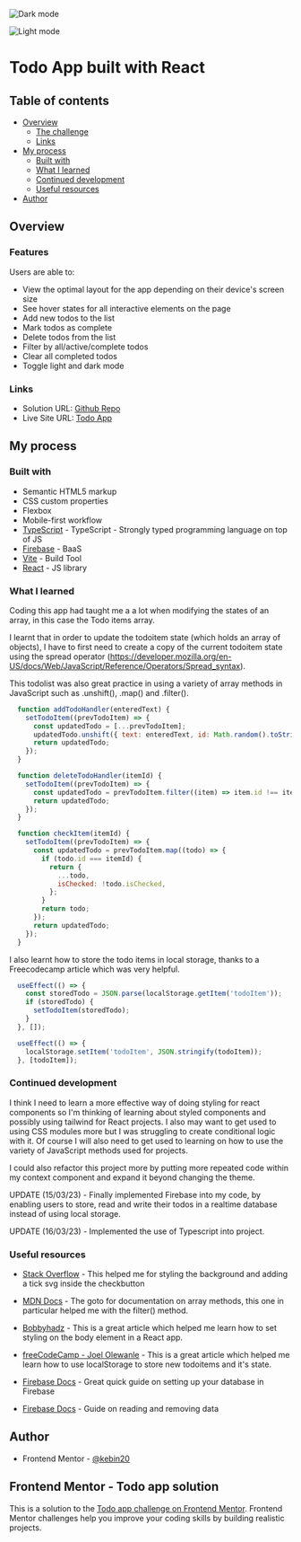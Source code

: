 ![Dark mode](./screenshots/todo-dark.png)

![Light mode](./screenshots/todo-light.png)

# Todo App built with React 

## Table of contents

- [Overview](#overview)
  - [The challenge](#the-challenge)
  - [Links](#links)
- [My process](#my-process)
  - [Built with](#built-with)
  - [What I learned](#what-i-learned)
  - [Continued development](#continued-development)
  - [Useful resources](#useful-resources)
- [Author](#author)

## Overview

### Features

Users are able to:

- View the optimal layout for the app depending on their device's screen size
- See hover states for all interactive elements on the page
- Add new todos to the list
- Mark todos as complete
- Delete todos from the list
- Filter by all/active/complete todos
- Clear all completed todos
- Toggle light and dark mode


### Links

- Solution URL: [Github Repo](https://github.com/kebin20/todo-app-react)
- Live Site URL: [Todo App](https://sunny-griffin-804c1b.netlify.app/)

## My process

### Built with

- Semantic HTML5 markup
- CSS custom properties
- Flexbox
- Mobile-first workflow
- [TypeScript](https://www.typescriptlang.org/) - TypeScript - Strongly typed programming language on top of JS
- [Firebase](https://firebase.google.com/) - BaaS
- [Vite](https://vitejs.dev/) - Build Tool
- [React](https://reactjs.org/) - JS library

### What I learned

Coding this app had taught me a a lot when modifying the states of an array, in this case the Todo items array. 

I learnt that in order to update the todoitem state (which holds an array of objects), I have to first need to create a copy of the current todoitem state using the spread operator (https://developer.mozilla.org/en-US/docs/Web/JavaScript/Reference/Operators/Spread_syntax). 

This todolist was also great practice in using a variety of array methods in JavaScript  such as .unshift(), .map() and .filter(). 


```jsx
  function addTodoHandler(enteredText) {
    setTodoItem((prevTodoItem) => {
      const updatedTodo = [...prevTodoItem];
      updatedTodo.unshift({ text: enteredText, id: Math.random().toString() });
      return updatedTodo;
    });
  }

  function deleteTodoHandler(itemId) {
    setTodoItem((prevTodoItem) => {
      const updatedTodo = prevTodoItem.filter((item) => item.id !== itemId);
      return updatedTodo;
    });
  }

  function checkItem(itemId) {
    setTodoItem((prevTodoItem) => {
      const updatedTodo = prevTodoItem.map((todo) => {
        if (todo.id === itemId) {
          return {
            ...todo,
            isChecked: !todo.isChecked,
          };
        }
        return todo;
      });
      return updatedTodo;
    });
  }
```

I also learnt how to store the todo items in local storage, thanks to a Freecodecamp article which was very helpful.

```jsx
  useEffect(() => {
    const storedTodo = JSON.parse(localStorage.getItem('todoItem'));
    if (storedTodo) {
      setTodoItem(storedTodo);
    }
  }, []);

  useEffect(() => {
    localStorage.setItem('todoItem', JSON.stringify(todoItem));
  }, [todoItem]);
```

### Continued development

I think I need to learn a more effective way of doing styling for react components so I'm thinking of learning about styled components and possibly using tailwind for React projects. I also may want to get used to using CSS modules more but I was struggling to create conditional logic with it. 
Of course I will also need to get used to learning on how to use the variety of JavaScript methods used for projects.

I could also refactor this project more by putting more repeated code within my context component and expand it beyond changing the theme.

UPDATE (15/03/23) - Finally implemented Firebase into my code, by enabling users to store, read and write their todos in a realtime database instead of using local storage. 

UPDATE (16/03/23) - Implemented the use of Typescript into project. 

### Useful resources

- [Stack Overflow](https://stackoverflow.com/questions/52950627/inline-style-in-react-background-linear-gradient) - This helped me for styling the background and adding a tick svg inside the checkbutton

- [MDN Docs](https://developer.mozilla.org/en-US/docs/Web/JavaScript/Reference/Global_Objects/Array/filter) - The goto for documentation on array methods, this one in particular helped me with the filter() method.

- [Bobbyhadz](https://bobbyhadz.com/blog/react-set-body-style) - This is a great article which helped me learn how to set styling on the body element in a React app.

- [freeCodeCamp - Joel Olewanle](https://www.freecodecamp.org/news/how-to-use-localstorage-with-react-hooks-to-set-and-get-items/) - This is a great article which helped me learn how to use localStorage to store new todoitems and it's state.

- [Firebase Docs](https://firebase.google.com/docs/database/web/start) - Great quick guide on setting up your database in Firebase

- [Firebase Docs](https://firebase.google.com/docs/database/web/read-and-write) - Guide on reading and removing data

## Author

- Frontend Mentor - [@kebin20](https://www.frontendmentor.io/profile/kebin20)

## Frontend Mentor - Todo app solution

This is a solution to the [Todo app challenge on Frontend Mentor](https://www.frontendmentor.io/challenges/todo-app-Su1_KokOW). Frontend Mentor challenges help you improve your coding skills by building realistic projects. 

  <!-- /* Fetching todo function (USING localStorage)*/

  // useEffect(() => {
  //   const storedTodo = JSON.parse(localStorage.getItem("todoItem"));
  //   if (storedTodo) {
  //     setTodoItem(storedTodo);
  //   }
  // }, []);

  // useEffect(() => {
  //   localStorage.setItem("todoItem", JSON.stringify(todoItem));
  // }, [todoItem]); -->





